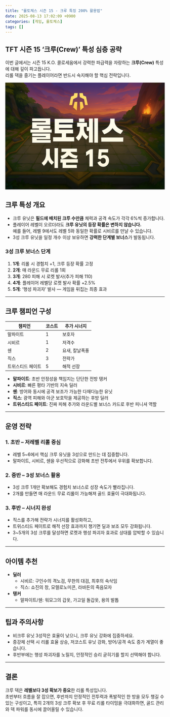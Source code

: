 ```yaml
---
title: "롤토체스 시즌 15 - 크루 특징 200% 활용법"
date: 2025-08-13 17:02:09 +0900
categories: [게임, 롤토체스]
tags: []
---
```


## TFT 시즌 15 ‘크루(Crew)’ 특성 심층 공략

이번 글에서는 시즌 15 K.O. 콜로세움에서 강력한 파급력을 자랑하는 **크루(Crew)** 특성에 대해 깊이 파고듭니다.  
리롤 덱을 즐기는 플레이어라면 반드시 숙지해야 할 핵심 전략입니다.

![tft](assets/img/tft/1754737251915.png)

##  크루 특성 개요

- 크루 유닛은 **필드에 배치된 크루 수만큼** 체력과 공격 속도가 각각 6%씩 증가합니다.  
- 플레이어 레벨이 오르더라도 **크루 유닛의 등장 확률은 변하지 않습니다.**  
  예를 들어, 레벨 9에서도 레벨 5와 동일한 확률로 시비르를 만날 수 있습니다.
- 3성 크루 유닛을 일정 개수 이상 보유하면 **강력한 단계별 보너스**가 발동됩니다.

### 3성 크루 보너스 단계
1. **1개**: 리롤 시 경험치 +1, 크루 등장 확률 고정
2. **2개**: 매 라운드 무료 리롤 1회
3. **3개**: 280 피해 시 로켓 발사(추가 피해 110)
4. **4개**: 플레이어 레벨당 로켓 발사 확률 +2.5%
5. **5개**: ‘행성 파괴자’ 발사 — 게임을 뒤집는 최종 효과

---

##  크루 챔피언 구성

| 챔피언 | 코스트 | 추가 시너지 |
|--------|--------|--------------|
| 말파이트 | 1 | 보호자 |
| 시비르 | 1 | 저격수 |
| 쉔 | 2 | 요새, 칼날폭풍 |
| 직스 | 3 | 전략가 |
| 트위스티드 페이트 | 5 | 해적 선장 |

- **말파이트**: 초반 안정성을 책임지는 단단한 전방 탱커
- **시비르**: 빠른 평타 기반의 지속 딜러
- **쉔**: 방어와 동시에 공격 보조가 가능한 다재다능한 유닛
- **직스**: 광역 피해와 아군 보호막을 제공하는 후방 딜러
- **트위스티드 페이트**: 진짜 피해 추가와 라운드별 보너스 카드로 후반 피니셔 역할

---

##  운영 전략

### 1. 초반 – 저레벨 리롤 중심
- 레벨 5~6에서 핵심 크루 유닛을 3성으로 만드는 데 집중합니다.
- 말파이트, 시비르, 쉔을 우선적으로 강화해 초반 전투에서 우위를 확보합니다.

### 2. 중반 – 3성 보너스 활용
- 3성 크루 1개만 확보해도 경험치 보너스로 성장 속도가 빨라집니다.
- 2개를 만들면 매 라운드 무료 리롤이 가능해져 골드 효율이 극대화됩니다.

### 3. 후반 – 시너지 완성
- 직스를 추가해 전략가 시너지를 활성화하고,  
- 트위스티드 페이트로 해적 선장 효과까지 챙기면 딜과 보조 모두 강화됩니다.
- 3~5개의 3성 크루를 달성하면 로켓과 행성 파괴자 효과로 상대를 압박할 수 있습니다.

---

##  아이템 추천

- **딜러**
  - 시비르: 구인수의 격노검, 무한의 대검, 최후의 속삭임
  - 직스: 쇼진의 창, 모렐로노미콘, 라바돈의 죽음모자
- **탱커**
  - 말파이트/쉔: 워모그의 갑옷, 가고일 돌갑옷, 용의 발톱

---

##  팁과 주의사항
- 비크루 유닛 3성작은 효율이 낮으니, 크루 유닛 강화에 집중하세요.
- 증강체 선택 시 리롤 효율 상승, 저코스트 유닛 강화, 방어/공격 속도 증가 계열이 좋습니다.
- 후반부에는 행성 파괴자를 노릴지, 안정적인 승리 굳히기를 할지 선택해야 합니다.

---

##  결론
크루 덱은 **레벨보다 3성 확보가 중요**한 리롤 특성입니다.  
초반부터 흐름을 잘 잡으면, 후반까지 안정적인 전투력과 폭발적인 한 방을 모두 챙길 수 있는 구성이고, 특히 2개의 3성 크루 확보 후 무료 리롤 타이밍을 극대화하면, 골드 관리와 덱 파워를 동시에 끌어올릴 수 있습니다.
